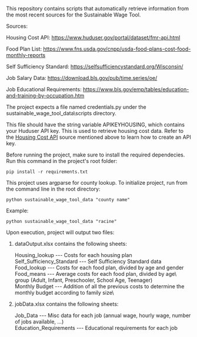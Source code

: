 This repository contains scripts that automatically retrieve information from the most recent sources for the Sustainable Wage Tool.

Sources:

Housing Cost API: https://www.huduser.gov/portal/dataset/fmr-api.html

Food Plan List: https://www.fns.usda.gov/cnpp/usda-food-plans-cost-food-monthly-reports

Self Sufficiency Standard: https://selfsufficiencystandard.org/Wisconsin/

Job Salary Data: https://download.bls.gov/pub/time.series/oe/

Job Educational Requirements: https://www.bls.gov/emp/tables/education-and-training-by-occupation.htm


The project expects a file named credentials.py under the sustainable_wage_tool_data\scripts directory. 

This file should have the string variable APIKEYHOUSING, which contains your Huduser API key. This is used to retrieve housing cost data. Refer to the [Housing Cost API](https://www.huduser.gov/portal/dataset/fmr-api.html) source mentioned above to learn how to create an API key.



Before running the project, make sure to install the required dependecies. Run this command in the project's root folder:

```
pip install -r requirements.txt
```

This project uses argparse for county lookup. To initialize project, run from the command line in the root directory:

```
python sustainable_wage_tool_data "county name"
```

Example: 

```
python sustainable_wage_tool_data "racine"
```



Upon execution, project will output two files:

1) dataOutput.xlsx contains the following sheets:

    Housing_lookup  --- Costs for each housing plan\
    Self_Sufficiency_Standard --- Self Sufficiency Standard data\
    Food_lookup --- Costs for each food plan, divided by age and gender\
    Food_means --- Average costs for each food plan, divided by age\ group (Adult, Infant, Preschooler, School Age, Teenager)\
    Monthly Budget --- Addition of all the previous costs to determine the monthly budget according to family size\


2) jobData.xlsx contains the following sheets:

    Job_Data --- Misc data for each job (annual wage, hourly wage, number of jobs available, ...)\
    Education_Requirements --- Educational requirements for each job